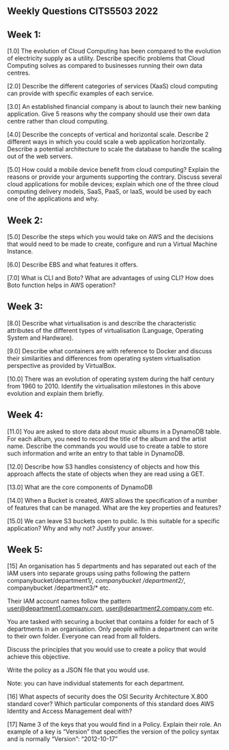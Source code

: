 ## Weekly Questions CITS5503 2022

## Week 1:

[1.0] The evolution of Cloud Computing has been compared to the evolution of electricity supply as a utility. Describe specific problems that Cloud Computing solves as compared to businesses running their own data centres.

[2.0] Describe the different categories of services (XaaS) cloud computing can provide with specific examples of each service.

[3.0] An established financial company is about to launch their new banking application. Give 5 reasons why the company should use their own data centre rather than cloud computing.

[4.0] Describe the concepts of vertical and horizontal scale. Describe 2 different ways in which you could scale a web application horizontally. Describe a potential architecture to scale the database to handle the scaling out of the web servers.

[5.0] How could a mobile device benefit from cloud computing? Explain the reasons or provide your arguments supporting the contrary. Discuss several cloud applications for mobile devices; explain which one of the three cloud computing delivery models, SaaS, PaaS, or IaaS, would be used by each one of the applications and why.

## Week 2: 

[5.0] Describe the steps which you would take on AWS and the decisions that would need to be made to create, configure and run a Virtual Machine Instance.

[6.0] Describe EBS and what features it offers. 

[7.0] What is CLI and Boto? What are advantages of using CLI? How does Boto function helps in AWS operation? 

## Week 3: 
[8.0] Describe what virtualisation is and describe the characteristic attributes of the different types of virtualisation (Language, Operating System and Hardware).

[9.0] Describe what containers are with reference to Docker and discuss their similarities and differences from operating system virtualisation perspective as provided by VirtualBox.

[10.0] There was an evolution of operating system during the half century from 1960 to 2010. Identify the virtualisation milestones in this above evolution and explain them briefly. 

## Week 4: 
[11.0] You are asked to store data about music albums in a DynamoDB table. For each album, you need to record the title of the album and the artist name. Describe the commands you would use to create a table to store such information and write an entry to that table in DynamoDB.

[12.0] Describe how S3 handles consistency of objects and how this approach affects the state of objects when they are read using a GET.

[13.0] What are the core components of DynamoDB

[14.0] When a Bucket is created, AWS allows the specification of a number of features that can be managed. What are the key properties and features?

[15.0] We can leave S3 buckets open to public. Is this suitable for a specific application? Why and why not? Justify your answer. 

## Week 5:

[15] An organisation has 5 departments and has separated out each of the IAM users into separate groups using paths following the pattern companybucket/department1/*, companybucket /department2/*, companybucket /department3/* etc.

Their IAM account names follow the pattern user@department1.company.com, user@department2.company.com etc.

You are tasked with securing a bucket that contains a folder for each of 5 departments in an organisation. Only people within a department can write to their own folder. Everyone can read from all folders.  

Discuss the principles that you would use to create a policy that would achieve this objective.

Write the policy as a JSON file that you would use.

Note: you can have individual statements for each department.

[16] What aspects of security does the OSI Security Architecture X.800 standard cover? Which particular components of this standard does AWS Identity and Access Management deal with?

[17] Name 3 of the keys that you would find in a Policy. Explain their role. An example of a key is “Version” that specifies the version of the policy syntax and is normally “Version”: “2012-10-17”


